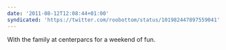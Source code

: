 ```yaml
---
date: '2011-08-12T12:08:44+01:00'
syndicated: 'https://twitter.com/roobottom/status/101982447897559041'
---
```

With the family at centerparcs for a weekend of fun.
